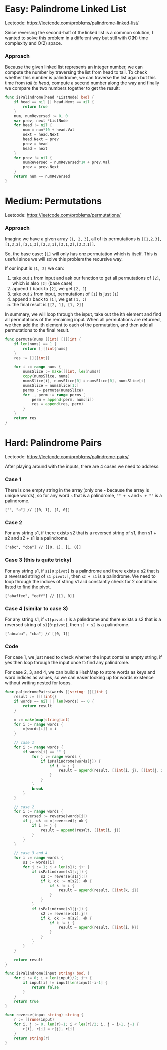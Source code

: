 # Easy: Palindrome Linked List

Leetcode: https://leetcode.com/problems/palindrome-linked-list/

Since reversing the second-half of the linked list is a common solution, I wanted to solve this problem in a different way but still with O(N) time complexity and O(2) space.

### Approach

Because the given linked list represents an integer number, we can compute the number by traversing the list from head to tail. To check whether this number is palindrome, we can traverse the list again but this time from *tail to head*, compute a second number along the way and finally we compare the two numbers together to get the result:

```go
func isPalindrome(head *ListNode) bool {
	if head == nil || head.Next == nil {
		return true
	}
	num, numReversed := 0, 0
	var prev, next *ListNode
	for head != nil {
		num = num*10 + head.Val
		next = head.Next
		head.Next = prev
		prev = head
		head = next
	}
	for prev != nil {
		numReversed = numReversed*10 + prev.Val
		prev = prev.Next
	}
	return num == numReversed
}
```

# Medium: Permutations

Leetcode: https://leetcode.com/problems/permutations/

### Approach

Imagine we have a given array `[1, 2, 3]`, all of its permutations is `[[1,2,3],[1,3,2],[2,1,3],[2,3,1],[3,1,2],[3,2,1]]`.

So, the base case: `[1]` will only has one permutation which is itself. This is useful since we will solve this problem the recursive way.

If our input is `[1, 2]` we can:
1. take out `1` from input and ask our function to get all permutations of `[2]`, which is also `[2]` (base case)
2. append `1` back to `[2]`, we get `[2, 1]`
3. take out `2` from input, permutations of `[1]` is just `[1]`
4. append `2` back to `[1]`, we get `[1, 2]`
5. the final result is `[[2, 1], [1, 2]]`

In summary, we will loop through the input, take out the ith element and find all permutations of the remaining input. When all permutations are returned, we then add the ith element to each of the permutation, and then add all permutations to the final result.

```go
func permute(nums []int) [][]int {
	if len(nums) == 1 {
		return [][]int{nums}
	}
	res := [][]int{}

	for i := range nums {
		numsSlice := make([]int, len(nums))
		copy(numsSlice, nums)
		numsSlice[i], numsSlice[0] = numsSlice[0], numsSlice[i]
		numsSlice = numsSlice[1:]
		perms := permute(numsSlice)
		for _, perm := range perms {
			perm = append(perm, nums[i])
			res = append(res, perm)
		}
	}
	return res
}
```

# Hard: Palindrome Pairs

Leetcode: https://leetcode.com/problems/palindrome-pairs/

After playing around with the inputs, there are 4 cases we need to address:

### Case 1

There is one empty string in the array (only one - because the array is unique words), so for any word `s` that is a palindrome, `"" + s` and `s + ""` is a palindrome.

```
["", "a"] // [[0, 1], [1, 0]]
```

### Case 2

For any string s1, if there exists s2 that is a reversed string of s1, then s1 + s2 and s2 + s1 is a palindrome.

```
["abc", "cba"] // [[0, 1], [1, 0]]
```

### Case 3 (this is quite tricky)

For any string s1, if `s1[0:pivot]` is a palindrome and there exists a s2 that is a reversed string of `s1[pivot:]`, then `s2 + s1` is a palindrome. We need to loop through the indices of string s1 and constantly check for 2 conditions listed to find the pivot.

```
["abaffee", "eeff"] // [[1, 0]]
```

### Case 4 (similar to case 3)

For any string s1, if `s1[pivot:]` is a palindrome and there exists a s2 that is a reversed string of `s1[0:pivot]`, then `s1 + s2` is a palindrome.

```
["abcaba", "cba"] // [[0, 1]]
```

### Code

For case 1, we just need to check whether the input contains empty string, if yes then loop through the input once to find any palindrome.

For case 2, 3, and 4, we can build a HashMap to store words as keys and word indices as values, so we can easier looking up for words existence without writing nested for loops.

```go
func palindromePairs(words []string) [][]int {
	result := [][]int{}
	if words == nil || len(words) == 0 {
		return result
	}

	m := make(map[string]int)
	for i := range words {
		m[words[i]] = i
	}

	// case 1
	for i := range words {
		if words[i] == "" {
			for j := range words {
				if isPalindrome(words[j]) {
					if i != j {
						result = append(result, []int{i, j}, []int{j, i})
					}
				}
			}
			break
		}
	}

	// case 2
	for i := range words {
		reversed := reverse(words[i])
		if j, ok := m[reversed]; ok {
			if i != j {
				result = append(result, []int{i, j})
			}
		}
	}

	// case 3 and 4
	for i := range words {
		s1 := words[i]
		for j := 1; j < len(s1); j++ {
			if isPalindrome(s1[:j]) {
				s2 := reverse(s1[j:])
				if k, ok := m[s2]; ok {
					if k != i {
						result = append(result, []int{k, i})
					}
				}
			}
			if isPalindrome(s1[j:]) {
				s2 := reverse(s1[:j])
				if k, ok := m[s2]; ok {
					if k != i {
						result = append(result, []int{i, k})
					}
				}
			}
		}
	}

	return result
}

func isPalindrome(input string) bool {
	for i := 0; i < len(input)/2; i++ {
		if input[i] != input[len(input)-i-1] {
			return false
		}
	}
	return true
}

func reverse(input string) string {
	r := []rune(input)
	for i, j := 0, len(r)-1; i < len(r)/2; i, j = i+1, j-1 {
		r[i], r[j] = r[j], r[i]
	}
	return string(r)
}
```
